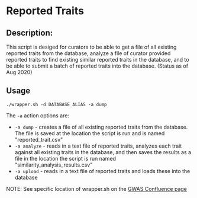 # Reported Traits

## Description: 
This script is desiged for curators to be able to get a file of all existing reported traits from the database, analyze a file of curator provided reported traits to find existing similar reported traits in the database, and to be able to submit a batch of reported traits into the database.
(Status as of Aug 2020)

## Usage
`./wrapper.sh -d DATABASE_ALIAS -a dump`

The `-a` action options are:
- `-a dump` - creates a file of all existing reported traits from the database. The file is saved at the location the script is run and is named "reported_trait.csv"
- `-a analyze` - reads in a text file of reported traits, analyzes each trait against all existing traits in the database, and then saves the results as a file in the location the script is run named "similarity_analysis_results.csv"
- `-a upload` - reads in a text file of reported traits and loads these into the database

NOTE: See specific location of wrapper.sh on the [GWAS Confluence page](https://www.ebi.ac.uk/seqdb/confluence/display/GOCI/Script+to+Manage+Reported+Traits)